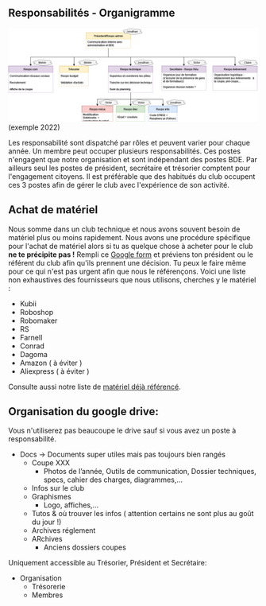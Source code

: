 ## Responsabilités - Organigramme
![](../images/organigramme_2022.png "Organigramme des fonctions au club robot")
(exemple 2022)

Les responsabilité sont dispatché par rôles et peuvent varier pour chaque année. Un membre peut occuper plusieurs responsabilités. Ces postes n'engagent que notre organisation et sont indépendant des postes BDE. Par ailleurs seul les postes de président, secrétaire et trésorier comptent pour l'engagement citoyens.
Il est préférable que des habitués du club occupent ces 3 postes afin de gérer le club avec l'expérience de son activité.

## Achat de matériel

Nous somme dans un club technique et nous avons souvent besoin de matériel plus ou moins rapidement.
Nous avons une procédure spécifique pour l'achat de matériel alors si tu as quelque chose à acheter pour le club **ne te précipite pas !** Rempli ce [Google form](https://docs.google.com/forms/d/e/1FAIpQLSewemz9l3u6HdyPxcGG-J_kMPiQli3SrBmdzFpaJSwKc-ys8Q/viewform?usp=sf_link) et préviens ton président ou le référent du club afin qu'ils prennent une décision. Tu peux le faire même pour ce qui n'est pas urgent afin que nous le référençons. 
Voici une liste non exhaustives des fournisseurs que nous utilisons, cherches y le matériel :
+ Kubii
+ Roboshop
+ Robomaker
+ RS
+ Farnell
+ Conrad
+ Dagoma
+ Amazon ( à éviter  )
+ Aliexpress ( à éviter )

Consulte aussi notre liste de [matériel déjà référencé](https://docs.google.com/spreadsheets/d/1TeUoSIWEmzGR8E95UF1ArcKC_Q9ka0XM_hPPcPnf0rE/edit#gid=0&fvid=1951377967).



## Organisation du google drive:


Vous n'utiliserez pas beaucoupe le drive sauf si vous avez un poste à responsabilité.

+ Docs -> Documents super utiles mais pas toujours bien rangés
    + Coupe XXX
        + Photos de l’année, Outils de communication, Dossier techniques, specs, cahier des charges, diagrammes,...
    + Infos sur le club
    +  Graphismes 
        + Logo, affiches,...
    + Tutos & où trouver les infos ( attention certains ne sont plus au goût du jour !)
    + Archives réglement
    + ARchives
        + Anciens dossiers coupes


Uniquement accessible au Trésorier, Président et Secrétaire:
+ Organisation
    + Trésorerie
    + Membres